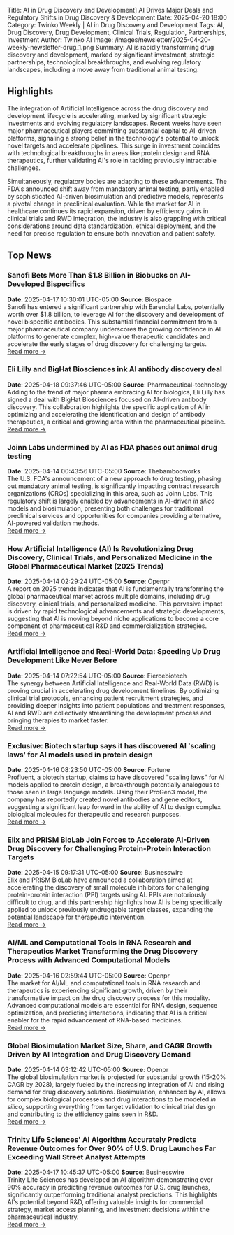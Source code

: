 Title: AI in Drug Discovery and Development] AI Drives Major Deals and Regulatory Shifts in Drug Discovery & Development
Date: 2025-04-20 18:00
Category: Twinko Weekly | AI in Drug Discovery and Development
Tags: AI, Drug Discovery, Drug Development, Clinical Trials, Regulation, Partnerships, Investment
Author: Twinko AI
Image: /images/newsletter/2025-04-20-weekly-newsletter-drug_1.png
Summary: AI is rapidly transforming drug discovery and development, marked by significant investment, strategic partnerships, technological breakthroughs, and evolving regulatory landscapes, including a move away from traditional animal testing.

## Highlights

The integration of Artificial Intelligence across the drug discovery and development lifecycle is accelerating, marked by significant strategic investments and evolving regulatory landscapes. Recent weeks have seen major pharmaceutical players committing substantial capital to AI-driven platforms, signaling a strong belief in the technology's potential to unlock novel targets and accelerate pipelines. This surge in investment coincides with technological breakthroughs in areas like protein design and RNA therapeutics, further validating AI's role in tackling previously intractable challenges.

Simultaneously, regulatory bodies are adapting to these advancements. The FDA's announced shift away from mandatory animal testing, partly enabled by sophisticated AI-driven biosimulation and predictive models, represents a pivotal change in preclinical evaluation. While the market for AI in healthcare continues its rapid expansion, driven by efficiency gains in clinical trials and RWD integration, the industry is also grappling with critical considerations around data standardization, ethical deployment, and the need for precise regulation to ensure both innovation and patient safety.

## Top News

### Sanofi Bets More Than $1.8 Billion in Biobucks on AI-Developed Bispecifics

**Date**: 2025-04-17 10:30:01 UTC-05:00 **Source**: Biospace    
Sanofi has entered a significant partnership with Earendial Labs, potentially worth over $1.8 billion, to leverage AI for the discovery and development of novel bispecific antibodies. This substantial financial commitment from a major pharmaceutical company underscores the growing confidence in AI platforms to generate complex, high-value therapeutic candidates and accelerate the early stages of drug discovery for challenging targets.  
[Read more →](https://www.biospace.com/business/sanofi-bets-more-than-1-8-billion-in-biobucks-on-ai-developed-bispecifics)

### Eli Lilly and BigHat Biosciences ink AI antibody discovery deal

**Date**: 2025-04-18 09:37:46 UTC-05:00 **Source**: Pharmaceutical-technology    
Adding to the trend of major pharma embracing AI for biologics, Eli Lilly has signed a deal with BigHat Biosciences focused on AI-driven antibody discovery. This collaboration highlights the specific application of AI in optimizing and accelerating the identification and design of antibody therapeutics, a critical and growing area within the pharmaceutical pipeline.  
[Read more →](https://www.pharmaceutical-technology.com/news/eli-lilly-and-bighat-biosciences-ink-ai-antibody-discovery-deal/)

### Joinn Labs undermined by AI as FDA phases out animal drug testing

**Date**: 2025-04-14 00:43:56 UTC-05:00 **Source**: Thebambooworks    
The U.S. FDA's announcement of a new approach to drug testing, phasing out mandatory animal testing, is significantly impacting contract research organizations (CROs) specializing in this area, such as Joinn Labs. This regulatory shift is largely enabled by advancements in AI-driven *in silico* models and biosimulation, presenting both challenges for traditional preclinical services and opportunities for companies providing alternative, AI-powered validation methods.  
[Read more →](https://thebambooworks.com/joinn-labs-undermined-by-ai-as-fda-phases-out-animal-drug-testing/)

### How Artificial Intelligence (AI) Is Revolutionizing Drug Discovery, Clinical Trials, and Personalized Medicine in the Global Pharmaceutical Market (2025 Trends)

**Date**: 2025-04-14 02:29:24 UTC-05:00 **Source**: Openpr    
A report on 2025 trends indicates that AI is fundamentally transforming the global pharmaceutical market across multiple domains, including drug discovery, clinical trials, and personalized medicine. This pervasive impact is driven by rapid technological advancements and strategic developments, suggesting that AI is moving beyond niche applications to become a core component of pharmaceutical R&D and commercialization strategies.  
[Read more →](https://www.openpr.com/news/3967835/how-artificial-intelligence-ai-is-revolutionizing-drug)

### Artificial Intelligence and Real-World Data: Speeding Up Drug Development Like Never Before

**Date**: 2025-04-14 07:22:54 UTC-05:00 **Source**: Fiercebiotech    
The synergy between Artificial Intelligence and Real-World Data (RWD) is proving crucial in accelerating drug development timelines. By optimizing clinical trial protocols, enhancing patient recruitment strategies, and providing deeper insights into patient populations and treatment responses, AI and RWD are collectively streamlining the development process and bringing therapies to market faster.  
[Read more →](https://www.fiercebiotech.com/sponsored/artificial-intelligence-and-real-world-data-speeding-drug-development-never)

### Exclusive: Biotech startup says it has discovered AI 'scaling laws' for AI models used in protein design

**Date**: 2025-04-16 08:23:50 UTC-05:00 **Source**: Fortune    
Profluent, a biotech startup, claims to have discovered "scaling laws" for AI models applied to protein design, a breakthrough potentially analogous to those seen in large language models. Using their ProGen3 model, the company has reportedly created novel antibodies and gene editors, suggesting a significant leap forward in the ability of AI to design complex biological molecules for therapeutic and research purposes.  
[Read more →](https://fortune.com/2025/04/16/biotech-profluent-ai-scaling-laws-protein-design-models-opencrispr-openantibodies/)

### Elix and PRISM BioLab Join Forces to Accelerate AI-Driven Drug Discovery for Challenging Protein-Protein Interaction Targets

**Date**: 2025-04-15 09:17:31 UTC-05:00 **Source**: Businesswire    
Elix and PRISM BioLab have announced a collaboration aimed at accelerating the discovery of small molecule inhibitors for challenging protein-protein interaction (PPI) targets using AI. PPIs are notoriously difficult to drug, and this partnership highlights how AI is being specifically applied to unlock previously undruggable target classes, expanding the potential landscape for therapeutic intervention.  
[Read more →](https://www.businesswire.com/news/home/20250411890001/en/Elix-and-PRISM-BioLab-Join-Forces-to-Accelerate-AI-Driven-Drug-Discovery-for-Challenging-Protein-Protein-Interaction-Targets)

### AI/ML and Computational Tools in RNA Research and Therapeutics Market Transforming the Drug Discovery Process with Advanced Computational Models

**Date**: 2025-04-16 02:59:44 UTC-05:00 **Source**: Openpr    
The market for AI/ML and computational tools in RNA research and therapeutics is experiencing significant growth, driven by their transformative impact on the drug discovery process for this modality. Advanced computational models are essential for RNA design, sequence optimization, and predicting interactions, indicating that AI is a critical enabler for the rapid advancement of RNA-based medicines.  
[Read more →](https://www.openpr.com/news/3973112/ai-ml-and-computational-tools-in-rna-research-and-therapeutics)

### Global Biosimulation Market Size, Share, and CAGR Growth Driven by AI Integration and Drug Discovery Demand

**Date**: 2025-04-14 03:12:42 UTC-05:00 **Source**: Openpr    
The global biosimulation market is projected for substantial growth (15-20% CAGR by 2028), largely fueled by the increasing integration of AI and rising demand for drug discovery solutions. Biosimulation, enhanced by AI, allows for complex biological processes and drug interactions to be modeled *in silico*, supporting everything from target validation to clinical trial design and contributing to the efficiency gains seen in R&D.  
[Read more →](https://www.openpr.com/news/3968522/global-biosimulation-market-size-share-and-cagr-growth-driven)

### Trinity Life Sciences' AI Algorithm Accurately Predicts Revenue Outcomes for Over 90% of U.S. Drug Launches Far Exceeding Wall Street Analyst Attempts

**Date**: 2025-04-17 10:45:37 UTC-05:00 **Source**: Businesswire    
Trinity Life Sciences has developed an AI algorithm demonstrating over 90% accuracy in predicting revenue outcomes for U.S. drug launches, significantly outperforming traditional analyst predictions. This highlights AI's potential beyond R&D, offering valuable insights for commercial strategy, market access planning, and investment decisions within the pharmaceutical industry.  
[Read more →](https://www.businesswire.com/news/home/20250417902433/en/Trinity-Life-Sciences-AI-Algorithm-Accurately-Predicts-Revenue-Outcomes-for-Over-90-of-U.S.-Drug.-Launches-Far-Exceeding-Wall-Street-Analyst-Attempts)